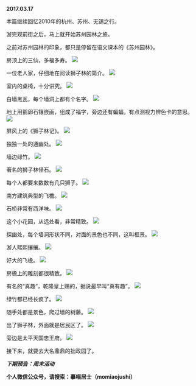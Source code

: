 
          
**2017.03.17**

本篇继续回忆2010年的杭州、苏州、无锡之行。

游完观前街之后，马上就开始苏州园林之旅。

之前对苏州园林的印象，都只是停留在语文课本的《苏州园林》。

房顶上的三仙，多福多寿。
![](https://pic2.zhimg.com/v2-b599a822e5bda999e54aa00b0bc13269.jpg)


一位老人家，仔细地在阅读狮子林的简介。
![](https://pic1.zhimg.com/v2-b9e6ed51851eb82df1ef9a0d9f357ddf.jpg)


室内的桌椅，十分讲究。
![](https://pic2.zhimg.com/v2-5de5d46efb1841b70130003a5dbc7da1.jpg)


白墙黑瓦，每个墙洞上都有个名字。
![](https://pic1.zhimg.com/v2-1edd19ad4d1fae5412deb970f1ccb784.jpg)


地上用鹅卵石镶嵌画，组成了福字，旁边还有蝙蝠，有点测视力辨色卡的意思。
![](https://pic2.zhimg.com/v2-54f6eb696048955c9f65d03103607609.jpg)


屏风上的《狮子林记》。
![](https://pic2.zhimg.com/v2-520fa5bb162314262557bd6212897854.jpg)


独独一处的通幽处。
![](https://pic2.zhimg.com/v2-f2cf37d8ebdd898806eafc8b1c723adb.jpg)


墙边绿竹。
![](https://pic2.zhimg.com/v2-6192b43904ec09625aef990155d76ef0.jpg)


著名的狮子林怪石。
![](https://pic1.zhimg.com/v2-bc0426201c20aff34571617b33bf1c3d.jpg)


每个人都要来数数有几只狮子。
![](https://pic2.zhimg.com/v2-094f76f550797c58b184ddb04e1fc3d5.jpg)


南方建筑典型的飞檐。
![](https://pic1.zhimg.com/v2-0d1bc8c81e23078b80e7b1e34696b69e.jpg)


石桥非常有西洋味。
![](https://pic4.zhimg.com/v2-6fea3141b98b12b8083a8e36747bfbc4.jpg)


这个小花园，从远处看，非常精致。
![](https://pic3.zhimg.com/v2-d21c4da6dd589a540aaaf2c303ace479.jpg)


探幽处，每个墙洞形状不同，对面的景色也不同，这叫框景。
![](https://pic2.zhimg.com/v2-e516f636f5de14788d1756e5aa04448b.jpg)


游人熙熙攘攘。
![](https://pic2.zhimg.com/v2-0dd80be8a13abcd7620576f47e0705b1.jpg)


好大的飞檐。
![](https://pic1.zhimg.com/v2-fca44f0f68a8c772a858b8013ba31481.jpg)


房檐上的雕刻都很精致。
![](https://pic3.zhimg.com/v2-44e80435b804b00827761dd7e5c92377.jpg)


有名的“真趣”，乾隆皇上赐的，据说最早叫“真有趣”。
![](https://pic3.zhimg.com/v2-61e7f4ae96b1905174d3f6fa873d3445.jpg)


绿竹都已经长疯了。
![](https://pic2.zhimg.com/v2-11f1c74cf57f0d0ad1f685d7ab7f41da.jpg)


随手处都是景色，爬过墙的树藤。
![](https://pic1.zhimg.com/v2-4680096ec9a5f3c50e2b3c38d2b7164e.jpg)


出了狮子林，外面就是居民区了。
![](https://pic3.zhimg.com/v2-145e304d16a8063d89e13f26f1005da2.jpg)


旁边是太平天国忠王府。
![](https://pic1.zhimg.com/v2-718a92ccf9d2a34082b40d403b98593a.jpg)


接下来，就要去大名鼎鼎的拙政园了。


***下期预告：周末活动***


**个人微信公众号，请搜索：摹喵居士（momiaojushi）**

        